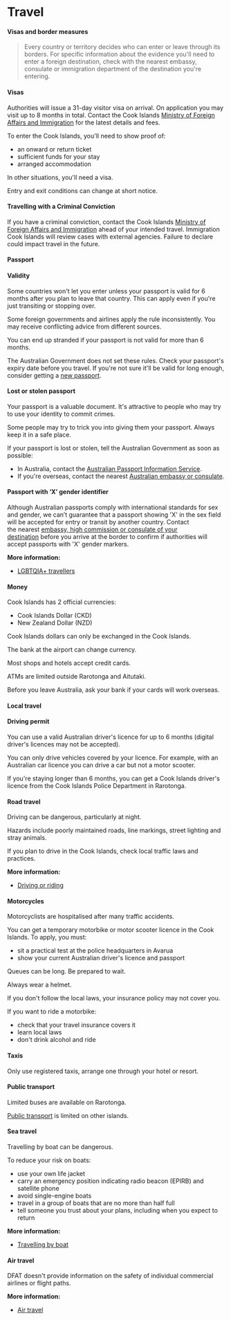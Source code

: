 # Travel

#### Visas and border measures

> Every country or territory decides who can enter or leave through its borders. For specific information about the evidence you'll need to enter a foreign destination, check with the nearest embassy, consulate or immigration department of the destination you're entering.

#### Visas

Authorities will issue a 31-day visitor visa on arrival. On application you may visit up to 8 months in total. Contact the Cook Islands [Ministry of Foreign Affairs and Immigration](https://mfai.gov.ck/form/contact) for the latest details and fees.

To enter the Cook Islands, you'll need to show proof of:

* an onward or return ticket
* sufficient funds for your stay
* arranged accommodation

In other situations, you'll need a visa.

Entry and exit conditions can change at short notice.

#### Travelling with a Criminal Conviction

If you have a criminal conviction, contact the Cook Islands [Ministry of Foreign Affairs and Immigration](https://mfai.gov.ck/form/contact) ahead of your intended travel. Immigration Cook Islands will review cases with external agencies. Failure to declare could impact travel in the future.

#### Passport

#### Validity

Some countries won't let you enter unless your passport is valid for 6 months after you plan to leave that country. This can apply even if you're just transiting or stopping over.

Some foreign governments and airlines apply the rule inconsistently. You may receive conflicting advice from different sources.

You can end up stranded if your passport is not valid for more than 6 months.

The Australian Government does not set these rules. Check your passport's expiry date before you travel. If you're not sure it'll be valid for long enough, consider getting a [new passport](/consular-services/passport-services "Passport services").

#### Lost or stolen passport

Your passport is a valuable document. It's attractive to people who may try to use your identity to commit crimes.

Some people may try to trick you into giving them your passport. Always keep it in a safe place.

If your passport is lost or stolen, tell the Australian Government as soon as possible:

* In Australia, contact the [Australian Passport Information Service](https://www.passports.gov.au/contact-us).
* If you're overseas, contact the nearest [Australian embassy or consulate](http://dfat.gov.au/about-us/our-locations/missions/Pages/our-embassies-and-consulates-overseas.aspx).

#### Passport with ‘X’ gender identifier

Although Australian passports comply with international standards for sex and gender, we can’t guarantee that a passport showing 'X' in the sex field will be accepted for entry or transit by another country. Contact the nearest [embassy, high commission or consulate of your destination](https://protocol.dfat.gov.au/Public/MissionsInAustralia) before you arrive at the border to confirm if authorities will accept passports with 'X' gender markers.

**More information:**

* [LGBTQIA+ travellers](https://www.smartraveller.gov.au/before-you-go/who-you-are/LGBTI)

#### Money

Cook Islands has 2 official currencies:

* Cook Islands Dollar (CKD)
* New Zealand Dollar (NZD)

Cook Islands dollars can only be exchanged in the Cook Islands.

The bank at the airport can change currency.

Most shops and hotels accept credit cards.

ATMs are limited outside Rarotonga and Aitutaki.

Before you leave Australia, ask your bank if your cards will work overseas.

#### Local travel

#### Driving permit

You can use a valid Australian driver's licence for up to 6 months (digital driver's licences may not be accepted).

You can only drive vehicles covered by your licence. For example, with an Australian car licence you can drive a car but not a motor scooter.

If you're staying longer than 6 months, you can get a Cook Islands driver's licence from the Cook Islands Police Department in Rarotonga.

#### Road travel

Driving can be dangerous, particularly at night.

Hazards include poorly maintained roads, line markings, street lighting and stray animals.

If you plan to drive in the Cook Islands, check local traffic laws and practices.

**More information:**

* [Driving or riding](/before-you-go/getting-around/road-safety "Road safety")

#### Motorcycles

Motorcyclists are hospitalised after many traffic accidents.

You can get a temporary motorbike or motor scooter licence in the Cook Islands. To apply, you must:

* sit a practical test at the police headquarters in Avarua
* show your current Australian driver's licence and passport

Queues can be long. Be prepared to wait.

Always wear a helmet.

If you don't follow the local laws, your insurance policy may not cover you.

If you want to ride a motorbike:

* check that your travel insurance covers it
* learn local laws
* don't drink alcohol and ride

#### Taxis

Only use registered taxis, arrange one through your hotel or resort.

#### Public transport

Limited buses are available on Rarotonga.

[Public transport](https://www.smartraveller.gov.au/before-you-go/getting-around/public-transport) is limited on other islands.

#### Sea travel

Travelling by boat can be dangerous.

To reduce your risk on boats:

* use your own life jacket
* carry an emergency position indicating radio beacon (EPIRB) and satellite phone
* avoid single-engine boats
* travel in a group of boats that are no more than half full
* tell someone you trust about your plans, including when you expect to return

**More information:**

* [Travelling by boat](https://www.smartraveller.gov.au/before-you-go/getting-around/boat-travel)

#### Air travel

DFAT doesn't provide information on the safety of individual commercial airlines or flight paths.

**More information:**

* [Air travel](https://www.smartraveller.gov.au/before-you-go/getting-around/air-travel)